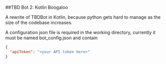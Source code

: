 ##TBD Bot 2: Kotlin Boogaloo

A rewrite of TBDBot in Kotlin, because python gets hard to manage
as the size of the codebase increases.

A configuration json file is required in the working directory,
currently it must be named bot_config.json and contain

```json
{
  "apiToken": "<your API token here>"
}
```